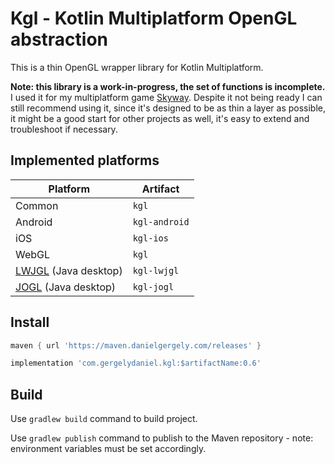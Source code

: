 # Kgl - Kotlin Multiplatform OpenGL abstraction

This is a thin OpenGL wrapper library for Kotlin Multiplatform.

**Note: this library is a work-in-progress, the set of functions is incomplete.** I used it for my multiplatform game [Skyway](https://skyway.danielgergely.com).
Despite it not being ready I can still recommend using it, since it's designed to be as thin a layer as possible, it might be a good start for other projects as well, it's easy to extend and troubleshoot if necessary. 

## Implemented platforms

| Platform                                       | Artifact      |
|------------------------------------------------|---------------|
| Common                                         | `kgl`         |
| Android                                        | `kgl-android` |
| iOS                                            | `kgl-ios`     |
| WebGL                                          | `kgl`         |
| [LWJGL](https://www.lwjgl.org/) (Java desktop) | `kgl-lwjgl`   |
| [JOGL](https://jogamp.org/) (Java desktop)     | `kgl-jogl`    |

## Install

```groovy
maven { url 'https://maven.danielgergely.com/releases' }

implementation 'com.gergelydaniel.kgl:$artifactName:0.6'
```

## Build
Use `gradlew build` command to build project.

Use `gradlew publish` command to publish to the Maven repository - note: environment variables must be set accordingly.
